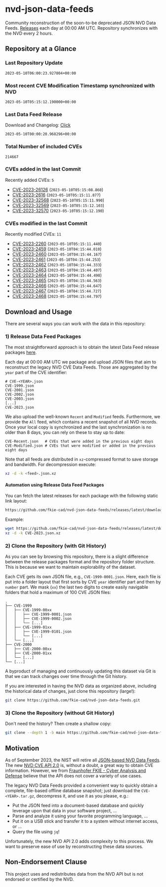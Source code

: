 # nvd-json-data-feeds

Community reconstruction of the soon-to-be deprecated JSON NVD Data Feeds. 
[Releases](releases/latest) each day at 00:00 AM UTC.
Repository synchronizes with the NVD every 2 hours.

## Repository at a Glance

### Last Repository Update

```plain
2023-05-10T06:00:23.927804+00:00
```

### Most recent CVE Modification Timestamp synchronized with NVD

```plain
2023-05-10T05:15:12.190000+00:00
```

### Last Data Feed Release

Download and Changelog: [Click](releases/latest)

```plain
2023-05-10T00:00:20.968296+00:00
```

### Total Number of included CVEs

```plain
214667
```

### CVEs added in the last Commit

Recently added CVEs: `5`

* [CVE-2023-26126](CVE-2023/CVE-2023-261xx/CVE-2023-26126.json) (`2023-05-10T05:15:08.860`)
* [CVE-2023-2616](CVE-2023/CVE-2023-26xx/CVE-2023-2616.json) (`2023-05-10T05:15:11.877`)
* [CVE-2023-32568](CVE-2023/CVE-2023-325xx/CVE-2023-32568.json) (`2023-05-10T05:15:11.990`)
* [CVE-2023-32569](CVE-2023/CVE-2023-325xx/CVE-2023-32569.json) (`2023-05-10T05:15:12.103`)
* [CVE-2023-32570](CVE-2023/CVE-2023-325xx/CVE-2023-32570.json) (`2023-05-10T05:15:12.190`)


### CVEs modified in the last Commit

Recently modified CVEs: `11`

* [CVE-2023-2260](CVE-2023/CVE-2023-22xx/CVE-2023-2260.json) (`2023-05-10T05:15:11.440`)
* [CVE-2023-2459](CVE-2023/CVE-2023-24xx/CVE-2023-2459.json) (`2023-05-10T04:15:44.010`)
* [CVE-2023-2460](CVE-2023/CVE-2023-24xx/CVE-2023-2460.json) (`2023-05-10T04:15:44.167`)
* [CVE-2023-2461](CVE-2023/CVE-2023-24xx/CVE-2023-2461.json) (`2023-05-10T04:15:44.253`)
* [CVE-2023-2462](CVE-2023/CVE-2023-24xx/CVE-2023-2462.json) (`2023-05-10T04:15:44.333`)
* [CVE-2023-2463](CVE-2023/CVE-2023-24xx/CVE-2023-2463.json) (`2023-05-10T04:15:44.407`)
* [CVE-2023-2464](CVE-2023/CVE-2023-24xx/CVE-2023-2464.json) (`2023-05-10T04:15:44.490`)
* [CVE-2023-2465](CVE-2023/CVE-2023-24xx/CVE-2023-2465.json) (`2023-05-10T04:15:44.563`)
* [CVE-2023-2466](CVE-2023/CVE-2023-24xx/CVE-2023-2466.json) (`2023-05-10T04:15:44.647`)
* [CVE-2023-2467](CVE-2023/CVE-2023-24xx/CVE-2023-2467.json) (`2023-05-10T04:15:44.727`)
* [CVE-2023-2468](CVE-2023/CVE-2023-24xx/CVE-2023-2468.json) (`2023-05-10T04:15:44.797`)


## Download and Usage

There are several ways you can work with the data in this repository:

### 1) Release Data Feed Packages

The most straightforward approach is to obtain the latest Data Feed release packages [here](releases/latest).

Each day at 00:00 AM UTC we package and upload JSON files that aim to reconstruct the legacy NVD CVE Data Feeds.
Those are aggregated by the `year` part of the CVE identifier:

```
# CVE-<YEAR>.json
CVE-1999.json
CVE-2001.json
CVE-2002.json
CVE-2003.json
[...]
CVE-2023.json
```

We also upload the well-known `Recent` and `Modified` feeds.
Furthermore, we provide the `All` feed, which contains a recent snapshot of all NVD records.
Once your local copy is synchronized and the last synchronization is no older than 8 days, you can rely on these to stay up to date:

```plain
CVE-Recent.json   # CVEs that were added in the previous eight days
CVE-Modified.json # CVEs that were modified or added in the previous eight days
```

Note that all feeds are distributed in `xz`-compressed format to save storage and bandwidth.
For decompression execute:

```sh
xz -d -k <feed>.json.xz
```


#### Automation using Release Data Feed Packages

You can fetch the latest releases for each package with the following static link layout:

```sh
https://github.com/fkie-cad/nvd-json-data-feeds/releases/latest/download/CVE-<YEAR>.json.xz
```

Example:

```sh
wget https://github.com/fkie-cad/nvd-json-data-feeds/releases/latest/download/CVE-2023.json.xz
xz -d -k CVE-2023.json.xz
```

### 2) Clone the Repository (with Git History)

As you can see by browsing this repository, there is a slight difference between the release packages format and the repository folder structure.
This is because we want to maintain explorability of the dataset.

Each CVE gets its own JSON file, e.g., `CVE-1999-0001.json`.
Here, each file is put into a folder layout that first sorts by CVE `year` identifier part and then by `number` part.
We mask (`xx`) the last two digits to create easily navigable folders that hold a maximum of 100 CVE JSON files:

```plain
.
├── CVE-1999
│   ├── CVE-1999-00xx
│   │   ├── CVE-1999-0001.json
│   │   ├── CVE-1999-0002.json
│   │   └── [...]
│   ├── CVE-1999-01xx
│   │   ├── CVE-1999-0101.json
│   │   └── [...]
│   └── [...]
├── CVE-2000
│   ├── CVE-2000-00xx
│   ├── CVE-2000-01xx
│   └── [...]
└── [...]
```

A byproduct of managing and continuously updating this dataset via Git is that we can track changes over time through the Git history.

If you are interested in having the NVD data as organized above, including the historical data of changes, just clone this repository (large!):

```sh
git clone https://github.com/fkie-cad/nvd-json-data-feeds.git
```

### 3) Clone the Repository (without Git History)

Don't need the history? Then create a shallow copy:

```sh
git clone --depth 1 -b main https://github.com/fkie-cad/nvd-json-data-feeds.git
```

## Motivation

As of September 2023, the NIST will retire all [JSON-based NVD Data Feeds](https://nvd.nist.gov/vuln/data-feeds#divRetirementBanner-1).
The new [NVD CVE API 2.0](https://nvd.nist.gov/developers/vulnerabilities) is, without a doubt, a great way to obtain CVE information.
However, we from [Fraunhofer FKIE - Cyber Analysis and Defense](https://www.fkie.fraunhofer.de/en/departments/cad.html) believe that the API does not cover a variety of use cases.

The legacy NVD Data Feeds provided a convenient way to quickly obtain a complete, file-based offline database snapshot; just download the `CVE-<YEAR>.tar.gz`, decompress it, and use it as you please, e.g.:

* Put the JSON feed into a document-based database and quickly leverage upon that data in your software project, ...
* Parse and analyze it using your favorite programming language, ...
* Put it on a USB stick and transfer it to a system without internet access, or ...
* Query the file using `jq`!

Unfortunately, the new NVD API 2.0 adds complexity to this process.
We want to preserve ease of use by reconstructing these data sources.

## Non-Endorsement Clause

This project uses and redistributes data from the NVD API but is not endorsed or certified by the NVD.